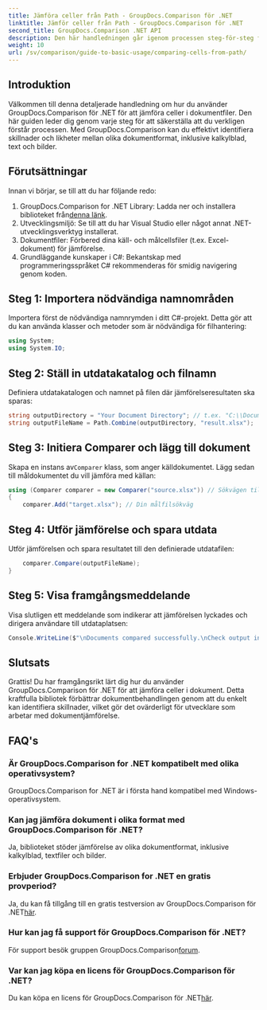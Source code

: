 ```yaml
---
title: Jämföra celler från Path - GroupDocs.Comparison för .NET
linktitle: Jämför celler från Path - GroupDocs.Comparison för .NET
second_title: GroupDocs.Comparison .NET API
description: Den här handledningen går igenom processen steg-för-steg för att jämföra Excel-cellinnehåll, vilket gör det möjligt för utvecklare att effektivt identifiera skillnader och likheter mellan dokument.
weight: 10
url: /sv/comparison/guide-to-basic-usage/comparing-cells-from-path/
---
```

## Introduktion

Välkommen till denna detaljerade handledning om hur du använder GroupDocs.Comparison för .NET för att jämföra celler i dokumentfiler. Den här guiden leder dig genom varje steg för att säkerställa att du verkligen förstår processen. Med GroupDocs.Comparison kan du effektivt identifiera skillnader och likheter mellan olika dokumentformat, inklusive kalkylblad, text och bilder.

## Förutsättningar

Innan vi börjar, se till att du har följande redo:

1.  GroupDocs.Comparison for .NET Library: Ladda ner och installera biblioteket från[denna länk](https://releases.groupdocs.com/comparison/net/).
2. Utvecklingsmiljö: Se till att du har Visual Studio eller något annat .NET-utvecklingsverktyg installerat.
3. Dokumentfiler: Förbered dina käll- och målcellsfiler (t.ex. Excel-dokument) för jämförelse.
4. Grundläggande kunskaper i C#: Bekantskap med programmeringsspråket C# rekommenderas för smidig navigering genom koden.

## Steg 1: Importera nödvändiga namnområden

Importera först de nödvändiga namnrymden i ditt C#-projekt. Detta gör att du kan använda klasser och metoder som är nödvändiga för filhantering:

```csharp
using System;
using System.IO;
```

## Steg 2: Ställ in utdatakatalog och filnamn

Definiera utdatakatalogen och namnet på filen där jämförelseresultaten ska sparas:

```csharp
string outputDirectory = "Your Document Directory"; // t.ex. "C:\\Documents"
string outputFileName = Path.Combine(outputDirectory, "result.xlsx");
```

## Steg 3: Initiera Comparer och lägg till dokument

 Skapa en instans av`Comparer` klass, som anger källdokumentet. Lägg sedan till måldokumentet du vill jämföra med källan:

```csharp
using (Comparer comparer = new Comparer("source.xlsx")) // Sökvägen till din källfil
{
    comparer.Add("target.xlsx"); // Din målfilsökväg
```

## Steg 4: Utför jämförelse och spara utdata

Utför jämförelsen och spara resultatet till den definierade utdatafilen:

```csharp
    comparer.Compare(outputFileName);
}
```

## Steg 5: Visa framgångsmeddelande

Visa slutligen ett meddelande som indikerar att jämförelsen lyckades och dirigera användare till utdataplatsen:

```csharp
Console.WriteLine($"\nDocuments compared successfully.\nCheck output in {outputDirectory}.");
```

## Slutsats

Grattis! Du har framgångsrikt lärt dig hur du använder GroupDocs.Comparison för .NET för att jämföra celler i dokument. Detta kraftfulla bibliotek förbättrar dokumentbehandlingen genom att du enkelt kan identifiera skillnader, vilket gör det ovärderligt för utvecklare som arbetar med dokumentjämförelse.

## FAQ's

### Är GroupDocs.Comparison for .NET kompatibelt med olika operativsystem?

GroupDocs.Comparison for .NET är i första hand kompatibel med Windows-operativsystem.

### Kan jag jämföra dokument i olika format med GroupDocs.Comparison för .NET?

Ja, biblioteket stöder jämförelse av olika dokumentformat, inklusive kalkylblad, textfiler och bilder.

### Erbjuder GroupDocs.Comparison for .NET en gratis provperiod?

 Ja, du kan få tillgång till en gratis testversion av GroupDocs.Comparison för .NET[här](https://releases.groupdocs.com/).

### Hur kan jag få support för GroupDocs.Comparison för .NET?

För support besök gruppen GroupDocs.Comparison[forum](https://forum.groupdocs.com/c/comparison/12).

### Var kan jag köpa en licens för GroupDocs.Comparison för .NET?

 Du kan köpa en licens för GroupDocs.Comparison för .NET[här](https://purchase.groupdocs.com/buy).